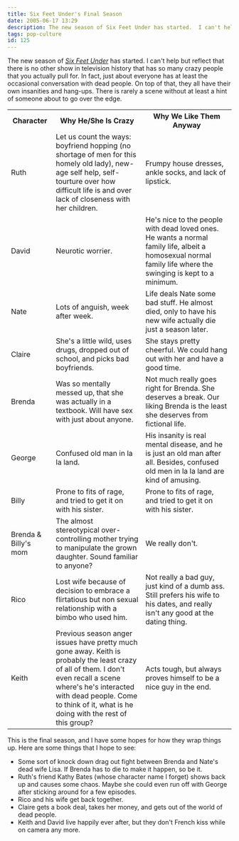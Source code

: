 ```yaml
---
title: Six Feet Under's Final Season
date: 2005-06-17 13:29
description: The new season of Six Feet Under has started.  I can't help but reflect that there is no other show in television history that has so many crazy people that you actually pull for.  In fact, just about everyone has at least the occasional conversation with dead people.  On top of that, they all have their own insanities and hang-ups.  There is rarely a scene without at least a hint of someone about to go over the edge.
tags: pop-culture
id: 125
---
```

The new season of <a href="http://www.hbo.com/sixfeetunder/about/index.shtml" target="_blank">*Six Feet Under*</a> has started.  I can't help but reflect that there is no other show in television history that has so many crazy people that you actually pull for.  In fact, just about everyone has at least the occasional conversation with dead people.  On top of that, they all have their own insanities and hang-ups.  There is rarely a scene without at least a hint of someone about to go over the edge.

<table>
<tr>
	<th>Character</th>
	<th>Why He/She Is Crazy</th>
	<th>Why We Like Them Anyway</th>
</tr>
<tr>
	<td width = 20%> Ruth </td>
	<td width = 40%> Let us count the ways:  boyfriend hopping (no shortage of men for this homely old lady), new-age self help, self-tourture over how difficult life is and over lack of closeness with her children. </td>
	<td width = 40%>Frumpy house dresses, ankle socks, and lack of lipstick.</td>
</tr>
<tr>
	<td> David </td>
	<td> Neurotic worrier.  </td>
	<td> He's nice to the people with dead loved ones.  He wants a normal family life, albeit a homosexual normal family life where the swinging is kept to a minimum.</td>
</tr>
<tr>
	<td> Nate </td>
	<td> Lots of anguish, week after week.  </td>
	<td> Life deals Nate some bad stuff.  He almost died, only to have his new wife actually die just a season later.</td>
</tr>
<tr>
	<td> Claire </td>
	<td> She's a little wild, uses drugs, dropped out of school, and picks bad boyfriends.  </td>
	<td> She stays pretty cheerful.  We could hang out with her and have a good time.</td>
</tr>
<tr>
	<td> Brenda </td>
	<td> Was so mentally messed up, that she was actually in a textbook.  Will have sex with just about anyone.  </td>
	<td> Not much really goes right for Brenda.  She deserves a break.  Our liking Brenda is the least she deserves from fictional life.</td>
</tr>
<tr>
	<td> George </td>
	<td> Confused old man in la la land.  </td>
	<td> His insanity is real mental disease, and he is just an old man after all.  Besides, confused old men in la la land are kind of amusing.</td>
</tr>
<tr>
	<td> Billy </td>
	<td> Prone to fits of rage, and tried to get it on with his sister.  </td>
	<td> Prone to fits of rage, and tried to get it on with his sister.</td>
</tr>
<tr>
	<td> Brenda & Billy's mom </td>
	<td> The almost stereotypical over-controlling mother trying to manipulate the grown daughter.  Sound familiar to anyone?  </td>
	<td> We really don't.</td>
</tr>
<tr>
	<td> Rico </td>
	<td> Lost wife because of decision to embrace a flirtatious but non sexual relationship with a bimbo who used him.  </td>
	<td> Not really a bad guy, just kind of a dumb ass.  Still prefers his wife to his dates, and really isn't any good at the dating thing.</td>
</tr>
<tr>
	<td> Keith </td>
	<td> Previous season anger issues have pretty much gone away.  Keith is probably the least crazy of all of them.  I don't even recall a scene where's he's interacted with dead people.  Come to think of it, what is he doing with the rest of this group?  </td>
	<td> Acts tough, but always proves himself to be a nice guy in the end.</td>
</tr>
</table> 

This is the final season, and I have some hopes for how they wrap things up.  Here are some things that I hope to see:

<ul><li>Some sort of knock down drag out fight between Brenda and Nate's dead wife Lisa.  If Brenda has to die to make it happen, so be it.</li><li>Ruth's friend Kathy Bates (whose character name I forget) shows back up and causes some chaos.  Maybe she could even run off with George after sticking around for a few episodes.</li><li>Rico and his wife get back together.</li><li>Claire gets a book deal, takes her money, and gets out of the world of dead people.</li><li>Keith and David live happily ever after, but they don't French kiss while on camera any more.
</li></ul>

